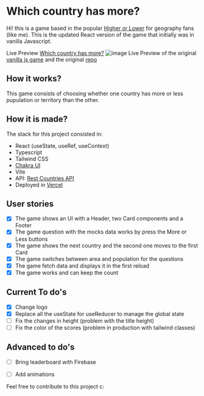 # Which country has more?
Hi! this is a game based in the popular [Higher or Lower](http://www.higherlowergame.com) for geography fans (like me).
This is the updated React version of the game that initially was in vanilla Javascript.

Live Preview [Which country has more?](https://countries-population-react.vercel.app)
![image](https://user-images.githubusercontent.com/77643820/221383242-d2935c0a-0d7b-420b-8227-1cc3e80cf054.png)
Live Preview of the original [vanilla js game](https://countries-population-juanguerrero09.vercel.app) and the original [repo](https://github.com/JuanGuerrero09/countries-population)

## How it works?
This game consists of choosing whether one country has more or less pupulation or territory than the other.
## How it is made?
The stack for this project consisted in: 
- React (useState, useRef, useContext)
- Typescript
- Tailwind CSS
- [Chakra UI](https://chakra-ui.com)
- Vite
- API: [Rest Countries API](https://restcountries.com/)
- Deployed in [Vercel](https://vercel.com)

## User stories

- [x] The game shows an UI with a Header, two Card components and a Footer
- [x] The game question with the mocks data works by press the More or Less buttons
- [x] The game shows the next country and the second one moves to the first Card
- [x] The game switches between area and population for the questions
- [x] The game fetch data and displays it in the first reload
- [x] The game works and can keep the count

## Current To do's

- [x] Change logo
- [x] Replace all the useState for useReducer to manage the global state
- [ ] Fix the changes in height (problem with the title height)
- [ ] Fix the color of the scores (problem in production with tailwind classes)

## Advanced to do's

- [ ] Bring leaderboard with Firebase
- [ ] Add animations




Feel free to contribute to this project c:

